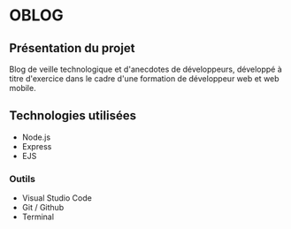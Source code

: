 # OBLOG

## Présentation du projet

Blog de veille technologique et d'anecdotes de développeurs, développé à titre d'exercice dans le cadre d'une formation de développeur web et web mobile.

## Technologies utilisées

- Node.js
- Express
- EJS

### Outils

- Visual Studio Code
- Git / Github
- Terminal
